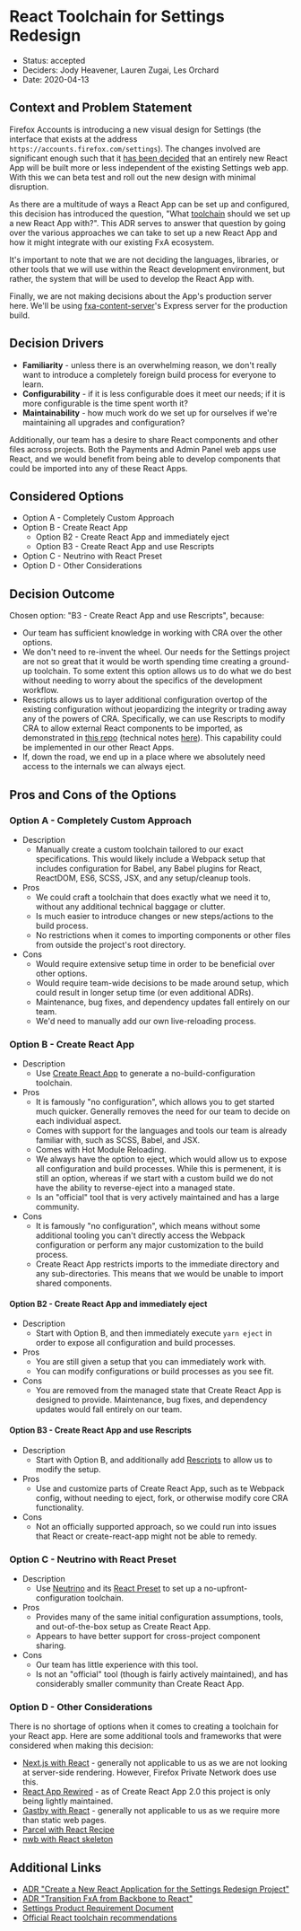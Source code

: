 # React Toolchain for Settings Redesign

- Status: accepted
- Deciders: Jody Heavener, Lauren Zugai, Les Orchard
- Date: 2020-04-13

## Context and Problem Statement

Firefox Accounts is introducing a new visual design for Settings (the interface that exists at the address `https://accounts.firefox.com/settings`). The changes involved are significant enough such that it [has been decided](https://github.com/mozilla/fxa/blob/main/docs/adr/0011-create-new-react-app-for-settings-redesign.md) that an entirely new React App will be built more or less independent of the existing Settings web app. With this we can beta test and roll out the new design with minimal disruption.

As there are a multitude of ways a React App can be set up and configured, this decision has introduced the question, "What [toolchain](https://en.wikipedia.org/wiki/Toolchain) should we set up a new React App with?". This ADR serves to answer that question by going over the various approaches we can take to set up a new React App and how it might integrate with our existing FxA ecosystem.

It's important to note that we are not deciding the languages, libraries, or other tools that we will use within the React development environment, but rather, the system that will be used to develop the React App with.

Finally, we are not making decisions about the App's production server here. We'll be using [fxa-content-server](https://github.com/mozilla/fxa/tree/main/packages/fxa-content-server/server)'s Express server for the production build.

## Decision Drivers

- **Familiarity** - unless there is an overwhelming reason, we don't really want to introduce a completely foreign build process for everyone to learn.
- **Configurability** - if it is less configurable does it meet our needs; if it is more configurable is the time spent worth it?
- **Maintainability** - how much work do we set up for ourselves if we're maintaining all upgrades and configuration?

Additionally, our team has a desire to share React components and other files across projects. Both the Payments and Admin Panel web apps use React, and we would benefit from being able to develop components that could be imported into any of these React Apps.

## Considered Options

- Option A - Completely Custom Approach
- Option B - Create React App
  - Option B2 - Create React App and immediately eject
  - Option B3 - Create React App and use Rescripts
- Option C - Neutrino with React Preset
- Option D - Other Considerations

## Decision Outcome

Chosen option: "B3 - Create React App and use Rescripts", because:

- Our team has sufficient knowledge in working with CRA over the other options.
- We don't need to re-invent the wheel. Our needs for the Settings project are not so great that it would be worth spending time creating a ground-up toolchain. To some extent this option allows us to do what we do best without needing to worry about the specifics of the development workflow.
- Rescripts allows us to layer additional configuration overtop of the existing configuration without jeopardizing the integrity or trading away any of the powers of CRA. Specifically, we can use Rescripts to modify CRA to allow external React components to be imported, as demonstrated in [this repo](https://github.com/jodyheavener/rescripts-react-app) (technical notes [here](https://github.com/jodyheavener/rescripts-react-app/blob/master/.rescriptsrc.js)). This capability could be implemented in our other React Apps.
- If, down the road, we end up in a place where we absolutely need access to the internals we can always eject.

## Pros and Cons of the Options

### Option A - Completely Custom Approach

- Description
  - Manually create a custom toolchain tailored to our exact specifications. This would likely include a Webpack setup that includes configuration for Babel, any Babel plugins for React, ReactDOM, ES6, SCSS, JSX, and any setup/cleanup tools.
- Pros
  - We could craft a toolchain that does exactly what we need it to, without any additional technical baggage or clutter.
  - Is much easier to introduce changes or new steps/actions to the build process.
  - No restrictions when it comes to importing components or other files from outside the project's root directory.
- Cons
  - Would require extensive setup time in order to be beneficial over other options.
  - Would require team-wide decisions to be made around setup, which could result in longer setup time (or even additional ADRs).
  - Maintenance, bug fixes, and dependency updates fall entirely on our team.
  - We'd need to manually add our own live-reloading process.

### Option B - Create React App

- Description
  - Use [Create React App](https://github.com/facebook/create-react-app) to generate a no-build-configuration toolchain.
- Pros
  - It is famously "no configuration", which allows you to get started much quicker. Generally removes the need for our team to decide on each individual aspect.
  - Comes with support for the languages and tools our team is already familiar with, such as SCSS, Babel, and JSX.
  - Comes with Hot Module Reloading.
  - We always have the option to eject, which would allow us to expose all configuration and build processes. While this is permenent, it is still an option, whereas if we start with a custom build we do not have the ability to reverse-eject into a managed state.
  - Is an "official" tool that is very actively maintained and has a large community.
- Cons
  - It is famously "no configuration", which means without some additional tooling you can't directly access the Webpack configuration or perform any major customization to the build process.
  - Create React App restricts imports to the immediate directory and any sub-directories. This means that we would be unable to import shared components.

#### Option B2 - Create React App and immediately eject

- Description
  - Start with Option B, and then immediately execute `yarn eject` in order to expose all configuration and build processes.
- Pros
  - You are still given a setup that you can immediately work with.
  - You can modify configurations or build processes as you see fit.
- Cons
  - You are removed from the managed state that Create React App is designed to provide. Maintenance, bug fixes, and dependency updates would fall entirely on our team.

#### Option B3 - Create React App and use Rescripts

- Description
  - Start with Option B, and additionally add [Rescripts](https://github.com/harrysolovay/rescripts) to allow us to modify the setup.
- Pros
  - Use and customize parts of Create React App, such as te Webpack config, without needing to eject, fork, or otherwise modify core CRA functionality.
- Cons
  - Not an officially supported approach, so we could run into issues that React or create-react-app might not be able to remedy.

### Option C - Neutrino with React Preset

- Description
  - Use [Neutrino](https://neutrinojs.org/) and its [React Preset](https://neutrinojs.org/packages/react/) to set up a no-upfront-configuration toolchain.
- Pros
  - Provides many of the same initial configuration assumptions, tools, and out-of-the-box setup as Create React App.
  - Appears to have better support for cross-project component sharing.
- Cons
  - Our team has little experience with this tool.
  - Is not an "official" tool (though is fairly actively maintained), and has considerably smaller community than Create React App.

### Option D - Other Considerations

There is no shortage of options when it comes to creating a toolchain for your React app. Here are some additional tools and frameworks that were considered when making this decision:

- [Next.js with React](https://nextjs.org/) - generally not applicable to us as we are not looking at server-side rendering. However, Firefox Private Network does use this.
- [React App Rewired](https://github.com/timarney/react-app-rewired) - as of Create React App 2.0 this project is only being lightly maintained.
- [Gastby with React](https://www.gatsbyjs.org/) - generally not applicable to us as we require more than static web pages.
- [Parcel with React Recipe](https://parceljs.org/)
- [nwb with React skeleton](https://github.com/insin/nwb)

## Additional Links

- [ADR "Create a New React Application for the Settings Redesign Project"](https://github.com/mozilla/fxa/blob/main/docs/adr/0011-create-new-react-app-for-settings-redesign.md)
- [ADR "Transition FxA from Backbone to React"](https://github.com/mozilla/fxa/blob/main/docs/adr/0010-transition-fxa-from-backbone-to-react.md)
- [Settings Product Requirement Document](https://docs.google.com/document/d/18zu7JCYIsUp8tUMJqb2uErNlzL9f6CQvefLy9HFZ4UY/edit?pli=1)
- [Official React toolchain recommendations](https://reactjs.org/docs/create-a-new-react-app.html)
